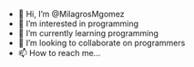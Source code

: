 - 👋 Hi, I’m @MilagrosMgomez
- 👀 I’m interested in programming
- 🌱 I’m currently learning programming
- 💞️ I’m looking to collaborate on programmers
- 📫 How to reach me...

<!---
MilagrosMgomez/MilagrosMgomez is a ✨ special ✨ repository because its `README.md` (this file) appears on your GitHub profile.
You can click the Preview link to take a look at your changes.
--->
